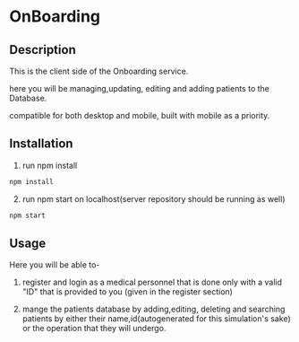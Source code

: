 # OnBoarding

## Description

This is the client side of the Onboarding service.

here you will be managing,updating, editing and adding patients to the Database.

compatible for both desktop and mobile, built with mobile as a priority.

## Installation

1. run npm install

```bash
npm install
```

2. run npm start on localhost(server repository should be running as well)

```bash
npm start
```

## Usage

Here you will be able to-

1. register and login as a medical personnel that is done only with a valid "ID" that is provided to you (given in the register section)

2. mange the patients database by adding,editing, deleting and searching patients by either their name,id(autogenerated for this simulation's sake) or the operation that they will undergo.

